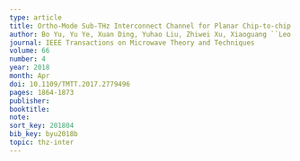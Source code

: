 ```yaml
---
type: article
title: Ortho-Mode Sub-THz Interconnect Channel for Planar Chip-to-chip Communications
author: Bo Yu, Yu Ye, Xuan Ding, Yuhao Liu, Zhiwei Xu, Xiaoguang ``Leo'' Liu, and Qun Jane Gu
journal: IEEE Transactions on Microwave Theory and Techniques
volume: 66
number: 4
year: 2018
month: Apr
doi: 10.1109/TMTT.2017.2779496
pages: 1864-1873
publisher:
booktitle:
note:
sort_key: 201804
bib_key: byu2018b
topic: thz-inter
---
```

